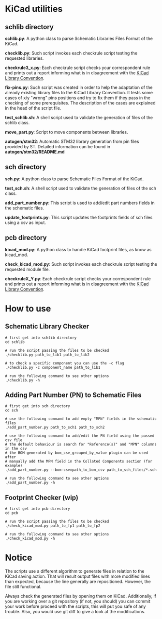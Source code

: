 
KiCad utilities
===============

## schlib directory

**schlib.py**: A python class to parse Schematic Libraries Files Format of the KiCad.


**checklib.py**: Such script invokes each checkrule script testing the requested libraries.


**checkrule3_x.py**: Each checkrule script checks your correspondent rule and prints out a report informing what is in disagreement with the [KiCad Library Convention](https://github.com/KiCad/kicad-library/wiki/Kicad-Library-Convention).


**fix-pins.py**: Such script was created in order to help the adaptation of the already existing library files to the KiCad Library Convention. It tests some cases of x/y "wrong" pins positions and try to fix them if they pass in the checking of some prerequisites. The description of the cases are explained in the head of the script file.

**test_schlib.sh**: A shell script used to validate the generation of files of the schlib class.

**move_part.py**: Script to move components between libraries.

**autogen/stm32**: Automatic STM32 library generation from pin files provided by ST. Detailed information can be found in **autogen/stm32/README.md**

## sch directory

**sch.py**: A python class to parse Schematic Files Format of the KiCad.

**test_sch.sh**: A shell script used to validate the generation of files of the sch class.

**add_part_number.py**: This script is used to add/edit part numbers fields in the schematic files.

**update_footprints.py**: This script updates the footprints fields of sch files using a csv as input.

## pcb directory

**kicad_mod.py**: A python class to handle KiCad footprint files, as know as kicad_mod.

**check_kicad_mod.py**: Such script invokes each checkrule script testing the requested module file.

**checkruleX_Y.py**: Each checkrule script checks your correspondent rule and prints out a report informing what is in disagreement with the [KiCad Library Convention](https://github.com/KiCad/kicad-library/wiki/Kicad-Library-Convention).

How to use
==========

## Schematic Library Checker

    # first get into schlib directory
    cd schlib
    
    # run the script passing the files to be checked
    ./checklib.py path_to_lib1 path_to_lib2

    # to check a specific component you can use the -c flag
    ./checklib.py -c component_name path_to_lib1
    
    # run the following command to see other options
    ./checklib.py -h

## Adding Part Number (PN) to Schematic Files

    # first get into sch directory
    cd sch
    
    # use the following command to add empty "MPN" fields in the schematic files
    ./add_part_number.py path_to_sch1 path_to_sch2
    
    # use the following command to add/edit the PN field using the passed csv file
    # the default behaviour is search for "Reference(s)" and "MPN" columns in the csv
    # the BOM generated by bom_csv_grouped_by_value plugin can be used after
    # manually add the MPN field in the Collated Components section (for example)
    ./add_part_number.py --bom-csv=path_to_bom_csv path_to_sch_files/*.sch
    
    # run the following command to see other options
    ./add_part_number.py -h


## Footprint Checker (wip)

    # first get into pcb directory
    cd pcb
    
    # run the script passing the files to be checked
    ./check_kicad_mod.py path_to_fp1 path_to_fp2

    # run the following command to see other options
    ./check_kicad_mod.py -h
    

Notice
======

The scripts use a different algorithm to generate files in relation to the KiCad saving action. That will result output files with more modified lines than expected, because the line generally are repositioned. However, the file still functional.

Always check the generated files by opening them on KiCad. Additionally, if you are working over a git repository (if not, you should) you can commit your work before proceed with the scripts, this will put you safe of any trouble. Also, you would use git diff to give a look at the modifications.
